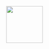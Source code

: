 <div id="header" align="center">
  <img src="https://tenor.com/ru/view/computer-nerds-geeky-coding-hack-gif-14794084" width="100"/>
</div>

